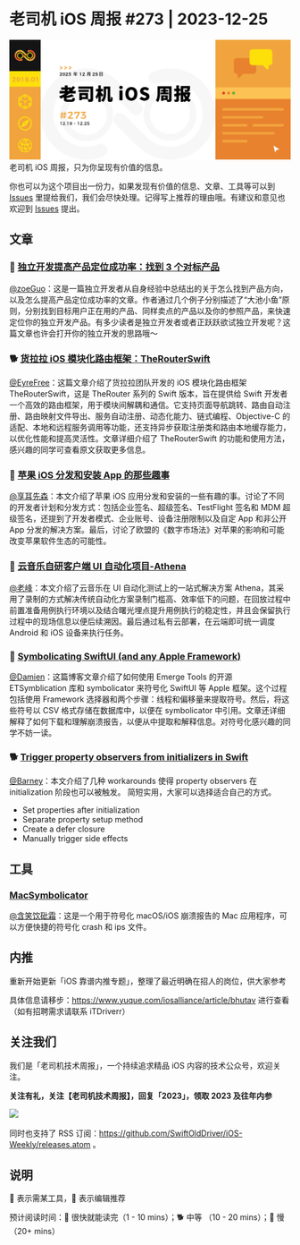 # 老司机 iOS 周报 #273 | 2023-12-25

![ios-weekly](https://github.com/SwiftOldDriver/iOS-Weekly/blob/master/assets/weekly-header/273.jpg?raw=true)
老司机 iOS 周报，只为你呈现有价值的信息。

你也可以为这个项目出一份力，如果发现有价值的信息、文章、工具等可以到 [Issues](https://github.com/SwiftOldDriver/iOS-Weekly/issues) 里提给我们，我们会尽快处理。记得写上推荐的理由哦。有建议和意见也欢迎到 [Issues](https://github.com/SwiftOldDriver/iOS-Weekly/issues) 提出。

## 文章

### 🐎 [独立开发提高产品定位成功率：找到 3 个对标产品](https://juejin.cn/post/7312640704404832283)

[@zoeGuo](https://github.com/zoeGuo)：这是一篇独立开发者从自身经验中总结出的关于怎么找到产品方向，以及怎么提高产品定位成功率的文章。作者通过几个例子分别描述了“大池小鱼”原则，分别找到目标用户正在用的产品、同样卖点的产品以及你的参照产品，来快速定位你的独立开发产品。有多少读者是独立开发者或者正跃跃欲试独立开发呢？这篇文章也许会打开你的独立开发的思路哦～

### 🐕 [货拉拉 iOS 模块化路由框架：TheRouterSwift](https://juejin.cn/post/7281889329584275471)

[@EyreFree](https://github.com/eyrefree)：这篇文章介绍了货拉拉团队开发的 iOS 模块化路由框架 TheRouterSwift，这是 TheRouter 系列的 Swift 版本，旨在提供给 Swift 开发者一个高效的路由框架，用于模块间解耦和通信。它支持页面导航跳转、路由自动注册、路由映射文件导出、服务自动注册、动态化能力、链式编程、Objective-C 的适配、本地和远程服务调用等功能，还支持异步获取注册类和路由本地缓存能力，以优化性能和提高灵活性。文章详细介绍了 TheRouterSwift 的功能和使用方法，感兴趣的同学可查看原文获取更多信息。

### 🐢 [苹果 iOS 分发和安装 App 的那些趣事](https://juejin.cn/post/7315260397371490319)

[@享耳先森](https://github.com/iblacksun)：本文介绍了苹果 iOS 应用分发和安装的一些有趣的事。讨论了不同的开发者计划和分发方式：包括企业签名、超级签名、TestFlight 签名和 MDM 超级签名，还提到了开发者模式、企业账号、设备注册限制以及自定 App 和非公开 App 分发的解决方案。最后，讨论了欧盟的《数字市场法》对苹果的影响和可能改变苹果软件生态的可能性。

### 🐎 [云音乐自研客户端 UI 自动化项目-Athena](https://mp.weixin.qq.com/s/CX9j63Wxe8qlvqVMjyRhpg)

[@老峰](https://github.com/gesantung)：本文介绍了云音乐在 UI 自动化测试上的一站式解决方案 Athena，其采用了录制的方式解决传统自动化方案录制门槛高、效率低下的问题，在回放过程中前置准备用例执行环境以及结合曙光埋点提升用例执行的稳定性，并且会保留执行过程中的现场信息以便后续溯因。最后通过私有云部署，在云端即可统一调度 Android 和 iOS 设备来执行任务。

### 🐎 [Symbolicating SwiftUI (and any Apple Framework)](https://www.emergetools.com/blog/posts/symbolicating-swiftui-and-any-apple-framework)

[@Damien](https://github.com/ZengyiMa)：这篇博客文章介绍了如何使用 Emerge Tools 的开源 ETSymblication 库和 symbolicator 来符号化 SwiftUI 等 Apple 框架。这个过程包括使用 Framework 选择器和两个步骤：线程和偏移量来提取符号。然后，将这些符号以 CSV 格式存储在数据库中，以便在 symbolicator 中引用。文章还详细解释了如何下载和理解崩溃报告，以便从中提取和解释信息。对符号化感兴趣的同学不妨一读。

### 🐕 [Trigger property observers from initializers in Swift](https://nilcoalescing.com/blog/TriggerPropertyObserversFromInitializersInSwift/)

[@Barney](https://github.com/BarneyZhaoooo)：本文介绍了几种 workarounds 使得 property observers 在 initialization 阶段也可以被触发。
简短实用，大家可以选择适合自己的方式。

- Set properties after initialization
- Separate property setup method
- Create a defer closure
- Manually trigger side effects

## 工具

### [MacSymbolicator](https://github.com/inket/MacSymbolicator)

[@含笑饮砒霜](https://weibo.com/chinafishnews/)：这是一个用于符号化 macOS/iOS 崩溃报告的 Mac 应用程序，可以方便快捷的符号化 crash 和 ips 文件。

## 内推

重新开始更新「iOS 靠谱内推专题」，整理了最近明确在招人的岗位，供大家参考

具体信息请移步：<https://www.yuque.com/iosalliance/article/bhutav> 进行查看（如有招聘需求请联系 iTDriverr）

## 关注我们

我们是「老司机技术周报」，一个持续追求精品 iOS 内容的技术公众号，欢迎关注。

**关注有礼，关注【老司机技术周报】，回复「2023」，领取 2023 及往年内参**

![](https://github.com/SwiftOldDriver/iOS-Weekly/blob/master/assets/qrcode_for_wechat.jpg?raw=true)

同时也支持了 RSS 订阅：<https://github.com/SwiftOldDriver/iOS-Weekly/releases.atom> 。

## 说明

🚧 表示需某工具，🌟 表示编辑推荐

预计阅读时间：🐎 很快就能读完（1 - 10 mins）；🐕 中等 （10 - 20 mins）；🐢 慢（20+ mins）
